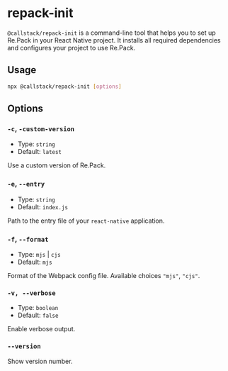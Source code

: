 # repack-init

`@callstack/repack-init` is a command-line tool that helps you to set up Re.Pack in your React Native project. It installs all required dependencies and configures your project to use Re.Pack.

## Usage

```bash
npx @callstack/repack-init [options]
```

## Options

### `-c`, `-custom-version`

- Type: `string`
- Default: `latest`

Use a custom version of Re.Pack.

### `-e`, `--entry`

- Type: `string`
- Default: `index.js`

Path to the entry file of your `react-native` application.

### `-f`, `--format`

- Type: `mjs` | `cjs`
- Default: `mjs`

Format of the Webpack config file. Available choices `"mjs"`, `"cjs"`.

### `-v, --verbose`

- Type: `boolean`
- Default: `false`

Enable verbose output.

### `--version`

Show version number.
